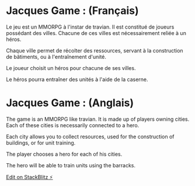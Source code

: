 
# Jacques Game : (Français)

Le jeu est un MMORPG à l'instar de travian. 
Il est constitué de joueurs possédant des villes.
Chacune de ces villes est nécessairement reliée à un héros.
 
Chaque ville permet de récolter des ressources, servant à la construction de bâtiments, ou à l'entraînement d'unité. 

Le joueur choisit un héros pour chacune de ses villes.

Le héros pourra entraîner des unités à l'aide de la caserne.


# Jacques Game : (Anglais)

The game is an MMORPG like travian. It is made up of players owning cities. Each of these cities is necessarily connected to a hero.

Each city allows you to collect resources, used for the construction of buildings, or for unit training.

The player chooses a hero for each of his cities.

The hero will be able to train units using the barracks.


[Edit on StackBlitz ⚡️](https://stackblitz.com/edit/jacques)
